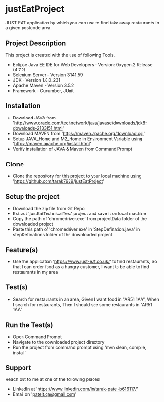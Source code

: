 # justEatProject
JUST EAT application by which you can use to find take away restaurants in a given postcode area.


## Project Description
This project is created with the use of following Tools.
- Eclipse Java EE IDE for Web Developers - Version: Oxygen.2 Release (4.7.2)
- Selenium Server - Version 3.141.59
- JDK - Version 1.8.0_231
- Apache Maven - Version 3.5.2
- Framework - Cucumber, JUnit


## Installation
- Download JAVA from 'http://www.oracle.com/technetwork/java/javase/downloads/jdk8-downloads-2133151.html'
- Download MAVEN from 'https://maven.apache.org/download.cgi'
- Setup JAVA_Home and M2_Home in Environment Variable using 'https://maven.apache.org/install.html'
- Verify installation of JAVA & Maven from Command Prompt


## Clone
- Clone the repository for this project to your local machine using 'https://github.com/tarak7929/justEatProject'


## Setup the project
- Download the zip file from Git Repo
- Extract 'justEatTechnicalTest' project and save it on local machine
- Copy the path of 'chromedriver.exe' from projectData folder of the downloaded project
- Paste this path of 'chromedriver.exe' in 'StepDefination.java' in stepDefinations folder of the downloaded project


## Feature(s)
- Use the application 'https://www.just-eat.co.uk/' 
	to find restaurants, 
	So that I can order food as a hungry customer, 
	I want to be able to find restaurants in my area


## Test(s)
- Search for restaurants in an area,
	Given I want food in "AR51 1AA",
	When I search for restaurants,
	Then I should see some restaurants in "AR51 1AA"


## Run the Test(s)
- Open Command Prompt
- Navigate to the downloaded project directory
- Run the project from command prompt using 'mvn clean, compile, install'
	
	
## Support
Reach out to me at one of the following places!

- LinkedIn at 'https://www.linkedin.com/in/tarak-patel-b616117/'
- Email on 'patelt.qa@gmail.com'
